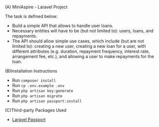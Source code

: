 (A) MiniAspire - Laravel Project


The task is defined below:

 - Build a simple API that allows to handle user loans.
 - Necessary entities will have to be (but not limited to): users, loans, and repayments.
 - The API should allow simple use cases, which include (but are not limited to): creating a new user, creating a new loan for a user, with different attributes (e.g. duration, repayment frequency, interest rate, arrangement fee, etc.), and allowing a user to make repayments for the loan.
 

(B)Installation Instructions

- Run `composer install`
- Run `cp .env.example .env`
- Run `php artisan key:generate`
- Run `php artisan migrate`
- Run `php artisan passport:install`


(C)Third-party Packages Used

- [Laravel Passport](https://laravel.com/docs/passport)

